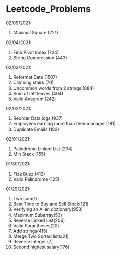 # Leetcode_Problems
02/09/2021:
1) Maximal Square (221)

02/04/2021:
1) Find Pivot Index (724)
2) String Compression (443)

02/03/2021:
1) Reformat Date (1507)
2) Climbing stairs (70)
3) Uncommon words from 2 strings (884)
4) Sum of left leaves (404)
5) Valid Anagram (242)

02/02/2021:
1) Reorder Data logs (937)
2) Employees earning more than their manager (181)
3) Duplicate Emails (182)

02/01/2021:
1) Palindrome Linked List (234)
2) Min Stack (155)

01/30/2021:
1) Fizz Buzz (412)
2) Valid Palindrome (125)

01/29/2021:
1) Two sum(1)
2) Best Time to Buy and Sell Stock(121)
3) Verifying an Alien dictionary(953)
4) Maximum Subarray(53)
5) Reverse Linked List(206)
6) Valid Parantheses(20)
7) Add strings(415)
8) Merge Two Sorted lists(21)
9) Reverse Integer (7)
10) Second highest salary(176)
